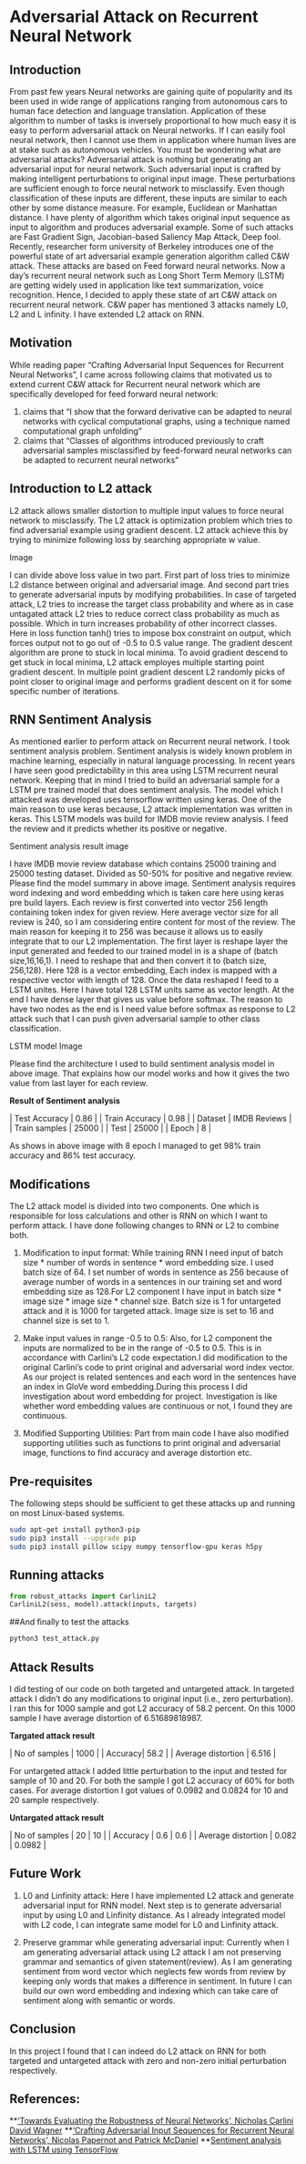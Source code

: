 # Adversarial Attack on Recurrent Neural Network

## Introduction
From past few years Neural networks are gaining quite of popularity and its been used in wide range of applications ranging from autonomous cars to human face detection and language translation. Application of these algorithm to number of tasks is inversely proportional to how much easy it is easy to perform adversarial attack on Neural networks. If I can easily fool neural network, then I cannot use them in application where human lives are at stake such as autonomous vehicles.
You must be wondering what are adversarial attacks? Adversarial attack is nothing but generating an adversarial input for neural network. Such adversarial input is crafted by making intelligent perturbations to original input image. These perturbations are sufficient enough to force neural network to misclassify. Even though classification of these inputs are different, these inputs are similar to each other by some distance measure. For example, Euclidean or Manhattan distance.
I have plenty of algorithm which takes original input sequence as input to algorithm and produces adversarial example. Some of such attacks are Fast Gradient Sign, Jacobian-based Saliency Map Attack, Deep fool.
Recently, researcher form university of Berkeley introduces one of the powerful state of art adversarial example generation algorithm called C&W attack. These attacks are based on Feed forward neural networks.
Now a day’s recurrent neural network such as Long Short Term Memory (LSTM) are getting widely used in application like text summarization, voice recognition. Hence, I decided to apply these state of art C&W attack on recurrent neural network.
C&W paper has mentioned 3 attacks namely L0, L2 and L infinity. I have extended L2 attack on RNN.

## Motivation 

While reading paper “Crafting Adversarial Input Sequences for Recurrent Neural Networks”, I came across following claims that motivated us to extend current C&W attack for Recurrent neural network which are specifically developed for feed forward neural network:
1. claims that “I show that the forward derivative can be adapted to neural networks with cyclical computational graphs, using a technique named computational graph unfolding”
2. claims that “Classes of algorithms introduced previously to craft adversarial samples misclassified by feed-forward neural networks can be adapted to recurrent neural networks”


## Introduction to L2 attack
L2 attack allows smaller distortion to multiple input values to force neural network to misclassify. The L2 attack is optimization problem which tries to find adversarial example using gradient descent. L2 attack achieve this by trying to minimize following loss by searching appropriate w value.


Image 

I can divide above loss value in two part. First part of loss tries to minimize L2 distance between original and adversarial image. And second part tries to generate adversarial inputs by modifying probabilities.
In case of targeted attack, L2 tries to increase the target class probability and where as in case untagated attack L2 tries to reduce correct class probability as much as possible. Which in turn increases probability of other incorrect classes. Here in loss function tanh() tries to impose box constraint on output, which forces output not to go out of -0.5 to 0.5 value range.
The gradient descent algorithm are prone to stuck in local minima. To avoid gradient descend to get stuck in local minima, L2 attack employes multiple starting point gradient descent. In multiple point gradient descent L2 randomly picks of point closer to original image and performs gradient descent on it for some specific number of iterations.


## RNN Sentiment Analysis
As mentioned earlier to perform attack on Recurrent neural network. I took sentiment analysis problem. Sentiment analysis is widely known problem in machine learning, especially in natural language processing. In recent years I have seen good predictability in this area using LSTM recurrent neural network. Keeping that in mind I tried to build an adversarial sample for a LSTM pre trained model that does sentiment analysis. The model which I attacked was developed uses tensorflow written using keras. One of the main reason to use keras because, L2 attack implementation was written in keras. This LSTM models was build for IMDB movie review analysis. I feed the review and it predicts whether its positive or negative.

Sentiment analysis result  image 

I have IMDB movie review database which contains 25000 training and 25000 testing dataset. Divided as 50-50% for positive and negative review. Please find the model summary in above image. Sentiment analysis requires word indexing and word embedding which is taken care here using keras pre build layers. Each review is first converted into vector 256 length containing token index for given review. Here average vector size for all review is 240, so I am considering entire content for most of the review. The main reason for keeping it to 256 was because it allows us to easily integrate that to our L2 implementation. The first layer is reshape layer the input generated and feeded to our trained model in is a shape of (batch size,16,16,1). I need to reshape that and then convert it to (batch size, 256,128). Here 128 is a vector embedding, Each index is mapped with a respective vector with length of 128. Once the data reshaped I feed to a LSTM unites. Here I have total 128 LSTM units same as vector length. At the end I have dense layer that gives us value before softmax. The reason to have two nodes as the end is I need value before softmax as response to L2 attack such that I can push given adversarial sample to other class classification.

LSTM model Image 

Please find the architecture I used to build sentiment analysis model in above image. That explains how our model works and how it gives the two value from last layer for each
review.

**Result of Sentiment analysis**

| Test Accuracy | 0.86 |
| Train Accuracy | 0.98 |
| Dataset | IMDB Reviews | 
| Train samples | 25000 | 
| Test | 25000 | 
| Epoch | 8 | 


As shows in above image with 8 epoch I managed to get 98% train accuracy and 86% test accuracy.


## Modifications
The L2 attack model is divided into two components. One which is responsible for loss calculations and other is RNN on which I want to perform attack. I have done following changes to RNN or L2 to combine both.

1. Modification to input format: While training RNN I need input of batch size * number of words in sentence * word embedding size. I used batch size of 64. I set number of words in sentence as 256 because of average number of words in a sentences in our training set and word embedding size as 128.For L2 component I have input in batch size * image size * image size * channel size. Batch size is 1 for untargeted attack and it is 1000 for targeted attack. Image size is set to 16 and channel size is set to 1.
2.  Make input values in range -0.5 to 0.5: Also, for L2 component the inputs are normalized to be in the range of -0.5 to 0.5. This is in accordance with Carlini’s L2 code expectation.I did modification to the original Carlini’s code to print original and adversarial word index vector. As our project is related sentences and each word in the sentences have an index in GloVe word embedding.During this process I did investigation about word embedding for project. Investigation is like whether word embedding values are continuous or not, I found they are continuous.

3. Modified Supporting Utilities: Part from main code I have also modified supporting utilities such as functions to print original and adversarial image, functions to find accuracy and average distortion etc.

## Pre-requisites

The following steps should be sufficient to get these attacks up and running on
most Linux-based systems.

```bash
sudo apt-get install python3-pip
sudo pip3 install --upgrade pip
sudo pip3 install pillow scipy numpy tensorflow-gpu keras h5py
```

## Running attacks

```python
from robust_attacks import CarliniL2
CarliniL2(sess, model).attack(inputs, targets)
```

##And finally to test the attacks

```bash
python3 test_attack.py
```

## Attack Results 
I did testing of our code on both targeted and untargeted attack. In targeted attack I didn’t do any modifications to original input (i.e., zero perturbation). I ran this for 1000 sample and got L2 accuracy of 58.2 percent. On this 1000 sample I have average distortion of 6.51689818987.

**Targated attack result**

| No of samples | 1000 |
| Accuracy| 58.2 |
| Average distortion | 6.516 |

For untargeted attack I added little perturbation to the input and tested for sample of 10 and 20. For both the sample I got L2 accuracy of 60% for both cases. For average distortion I got values of 0.0982 and 0.0824 for 10 and 20 sample respectively.

**Untargated attack result**

| No of samples | 20 | 10 | 
| Accuracy | 0.6 | 0.6 |
| Average distortion | 0.082 | 0.0982 |

## Future Work

1. L0 and Linfinity attack: Here I have implemented L2 attack and generate adversarial input for RNN model. Next step is to generate adversarial input by using L0 and Linfinity distance. As I already integrated model with L2 code, I can integrate same model for L0 and Linfinity attack.

2.  Preserve grammar while generating adversarial input: Currently when I am generating adversarial attack using L2 attack I am not preserving grammar and semantics of given statement(review). As I am generating sentiment from word vector which neglects few words from review by keeping only words that makes a difference in sentiment. In future I can build our own word embedding and indexing which can take care of sentiment along with semantic or words.

## Conclusion
In this project I found that I can indeed do L2 attack on RNN for both targeted and untargeted attack with zero and non-zero initial perturbation respectively.

## References:
**[‘Towards Evaluating the Robustness of Neural Networks’, Nicholas Carlini David Wagner](https://arxiv.org/abs/1608.04644)
**[‘Crafting Adversarial Input Sequences for Recurrent Neural Networks’, Nicolas Papernot and Patrick McDaniel](https://arxiv.org/abs/1604.08275)
**[Sentiment analysis with LSTM using TensorFlow](https://www.oreilly.com/learning/perform-sentiment-analysis-with-lstms-using-tensorflow)
